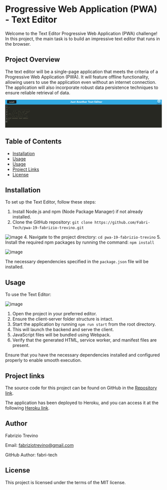 # Progressive Web Application (PWA) - Text Editor

Welcome to the Text Editor Progressive Web Application (PWA) challenge! In this project, the main task is to build an impressive text editor that runs in the browser.

## Project Overview

The text editor will be a single-page application that meets the criteria of a Progressive Web Application (PWA). It will feature offline functionality, allowing users to use the application even without an internet connection. The application will also incorporate robust data persistence techniques to ensure reliable retrieval of data.

![home](./image.png)

## Table of Contents

- [Installation](#installation)
- [Usage](#usage)
- [Usage](#usage)
- [Project Links](#project-links)
- [License](#license)

## Installation

To set up the Text Editor, follow these steps:

1. Install Node.js and npm (Node Package Manager) if not already installed.
2. Clone the GitHub repository: `git clone https://github.com/Fabri-Tech/pwa-19-fabrizio-trevino.git`

![image](https://github.com/Fabri-Tech/pwa-19-fabrizio-trevino/assets/116314228/1af87867-7e37-4dd0-a319-1fb4ffcca1fa)
4. Navigate to the project directory: `cd pwa-19-fabrizio-trevino`
5. Install the required npm packages by running the command: `npm install`

![image](https://github.com/Fabri-Tech/pwa-19-fabrizio-trevino/assets/116314228/20fde5b1-c2d1-47a3-874a-198234c85f01)


The necessary dependencies specified in the `package.json` file will be installed.

## Usage

To use the Text Editor:

![image](https://github.com/Fabri-Tech/pwa-19-fabrizio-trevino/assets/116314228/6c17e20c-9eb3-42dc-b107-b092e9ebb591)

1. Open the project in your preferred editor.
2. Ensure the client-server folder structure is intact.
3. Start the application by running `npm run start` from the root directory.
4. This will launch the backend and serve the client.
5. JavaScript files will be bundled using Webpack.
6. Verify that the generated HTML, service worker, and manifest files are present.

Ensure that you have the necessary dependencies installed and configured properly to enable smooth execution.

## Project links

The source code for this project can be found on GitHub in the [Repository link](https://github.com/Fabri-Tech/pwa-19-fabrizio-trevino).

The application has been deployed to Heroku, and you can access it at the following [Heroku link](https://pwa-19-fabrizio-trevino.herokuapp.com/).

## Author

Fabrizio Trevino

Email: fabriziotrevino@gmail.com

GitHub Author: fabri-tech

## License

This project is licensed under the terms of the MIT license.

